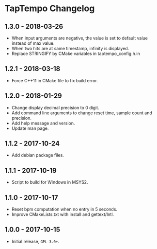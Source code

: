 TapTempo Changelog
==================

## 1.3.0 - 2018-03-26

- When input arguments are negative, the value is set to default value instead of max value.
- When two hits are at same timestamp, infinity is displayed.
- Replace STRINGIFY by CMake variables in taptempo_config.h.in

## 1.2.1 - 2018-03-18

- Force C++11 in CMake file to fix build error.

## 1.2.0 - 2018-01-29

- Change display decimal precision to 0 digit.
- Add command line arguments to change reset time, sample count and precision.
- Add help message and version.
- Update man page.

## 1.1.2 - 2017-10-24

- Add debian package files.

## 1.1.1 - 2017-10-19

- Script to build for Windows in MSYS2.

## 1.1.0 - 2017-10-17

- Reset bpm computation when no entry in 5 seconds.
- Improve CMakeLists.txt with install and gettext/Intl.

## 1.0.0 - 2017-10-15

- Initial release, `GPL-3.0+`.
